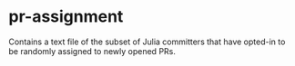 # pr-assignment
Contains a text file of the subset of Julia committers that have opted-in to be randomly assigned to newly opened PRs.
